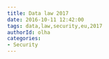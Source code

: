 ```yaml
---
title: Data law 2017
date: 2016-10-11 12:42:00
tags: data,law,security,eu,2017
authorId: olha
categories:
- Security
---
```


